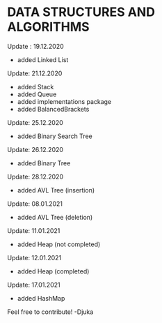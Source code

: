 # DATA STRUCTURES AND ALGORITHMS 

Update : 19.12.2020
 - added Linked List

Update: 21.12.2020
 - added Stack
 - added Queue
 - added implementations package
 - added BalancedBrackets

Update: 25.12.2020
 - added Binary Search Tree
 
Update: 26.12.2020
 - added Binary Tree

Update: 28.12.2020
 - added AVL Tree (insertion)

Update: 08.01.2021
 - added AVL Tree (deletion)

Update: 11.01.2021
 - added Heap (not completed)

Update: 12.01.2021
 - added Heap (completed)

Update: 17.01.2021
 - added HashMap

Feel free to contribute!
 -Djuka
